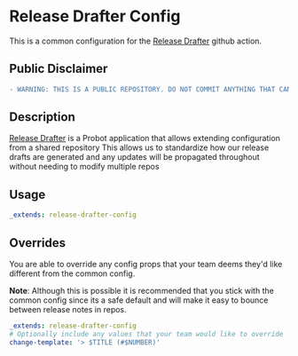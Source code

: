 # Release Drafter Config

This is a common configuration for the [Release Drafter](https://github.com/release-drafter/release-drafter) github action.

## Public Disclaimer
```diff
- WARNING: THIS IS A PUBLIC REPOSITORY. DO NOT COMMIT ANYTHING THAT CAN NOT BE SHARED
```

## Description

[Release Drafter](https://github.com/release-drafter/release-drafter) is a Probot application that allows extending configuration from a shared repository
This allows us to standardize how our release drafts are generated and any updates will be propagated throughout without needing to
modify multiple repos

## Usage

```yaml
_extends: release-drafter-config
```

## Overrides

You are able to override any config props that your team deems they'd like different from the common config.

**Note**: Although this is possible it is recommended that you stick with the common config since its a safe default
and will make it easy to bounce between release notes in repos.

```yaml
_extends: release-drafter-config
# Optionally include any values that your team would like to override
change-template: '> $TITLE (#$NUMBER)'
```